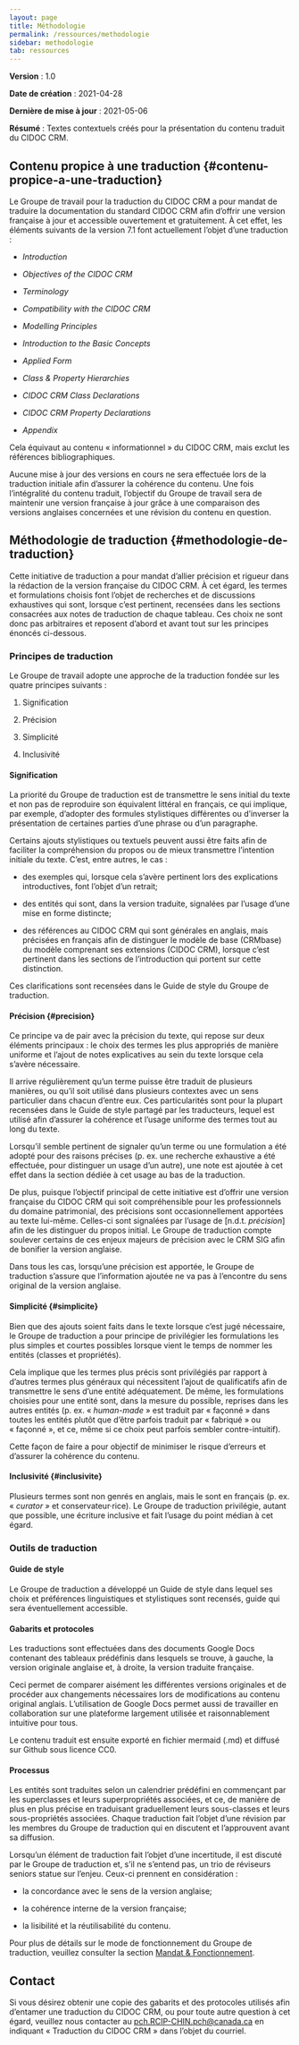 ```yaml
---
layout: page
title: Méthodologie
permalink: /ressources/methodologie
sidebar: methodologie
tab: ressources
---
```


**Version** : 1.0

**Date de création** : 2021-04-28

**Dernière de mise à jour** : 2021-05-06

**Résumé** : Textes contextuels créés pour la présentation du contenu traduit du CIDOC CRM.

## Contenu propice à une traduction {#contenu-propice-a-une-traduction}

Le Groupe de travail pour la traduction du CIDOC CRM a pour mandat de traduire la documentation du standard CIDOC CRM afin d’offrir une version française à jour et accessible ouvertement et gratuitement. À cet effet, les éléments suivants de la version 7.1 font actuellement l’objet d’une traduction :

  - *Introduction*

  - *Objectives of the CIDOC CRM*

  - *Terminology*

  - *Compatibility with the CIDOC CRM*

  - *Modelling Principles*

  - *Introduction to the Basic Concepts*

  - *Applied Form*

  - *Class & Property Hierarchies*

  - *CIDOC CRM Class Declarations*

  - *CIDOC CRM Property Declarations*

  - *Appendix*

Cela équivaut au contenu « informationnel » du CIDOC CRM, mais exclut les références bibliographiques.

Aucune mise à jour des versions en cours ne sera effectuée lors de la traduction initiale afin d’assurer la cohérence du contenu. Une fois l’intégralité du contenu traduit, l’objectif du Groupe de travail sera de maintenir une version française à jour grâce à une comparaison des versions anglaises concernées et une révision du contenu en question.

## Méthodologie de traduction {#methodologie-de-traduction}

Cette initiative de traduction a pour mandat d’allier précision et rigueur dans la rédaction de la version française du CIDOC CRM. À cet égard, les termes et formulations choisis font l’objet de recherches et de discussions exhaustives qui sont, lorsque c’est pertinent, recensées dans les sections consacrées aux notes de traduction de chaque tableau. Ces choix ne sont donc pas arbitraires et reposent d’abord et avant tout sur les principes énoncés ci-dessous.

### Principes de traduction

Le Groupe de travail adopte une approche de la traduction fondée sur les quatre principes suivants :

1.  Signification

2.  Précision

3.  Simplicité

4.  Inclusivité

#### Signification 

La priorité du Groupe de traduction est de transmettre le sens initial du texte et non pas de reproduire son équivalent littéral en français, ce qui implique, par exemple, d’adopter des formules stylistiques différentes ou d’inverser la présentation de certaines parties d’une phrase ou d’un paragraphe.

Certains ajouts stylistiques ou textuels peuvent aussi être faits afin de faciliter la compréhension du propos ou de mieux transmettre l’intention initiale du texte. C’est, entre autres, le cas :

  - des exemples qui, lorsque cela s’avère pertinent lors des explications introductives, font l’objet d’un retrait;

  - des entités qui sont, dans la version traduite, signalées par l’usage d’une mise en forme distincte;

  - des références au CIDOC CRM qui sont générales en anglais, mais précisées en français afin de distinguer le modèle de base (CRMbase) du modèle comprenant ses extensions (CIDOC CRM), lorsque c’est pertinent dans les sections de l’introduction qui portent sur cette distinction.

Ces clarifications sont recensées dans le Guide de style du Groupe de traduction.

#### Précision {#precision}

Ce principe va de pair avec la précision du texte, qui repose sur deux éléments principaux : le choix des termes les plus appropriés de manière uniforme et l’ajout de notes explicatives au sein du texte lorsque cela s’avère nécessaire.

Il arrive régulièrement qu’un terme puisse être traduit de plusieurs manières, ou qu’il soit utilisé dans plusieurs contextes avec un sens particulier dans chacun d’entre eux. Ces particularités sont pour la plupart recensées dans le Guide de style partagé par les traducteurs, lequel est utilisé afin d’assurer la cohérence et l’usage uniforme des termes tout au long du texte.

Lorsqu’il semble pertinent de signaler qu’un terme ou une formulation a été adopté pour des raisons précises (p. ex. une recherche exhaustive a été effectuée, pour distinguer un usage d’un autre), une note est ajoutée à cet effet dans la section dédiée à cet usage au bas de la traduction.

De plus, puisque l’objectif principal de cette initiative est d’offrir une version française du CIDOC CRM qui soit compréhensible pour les professionnels du domaine patrimonial, des précisions sont occasionnellement apportées au texte lui-même. Celles-ci sont signalées par l’usage de \[n.d.t. *précision*\] afin de les distinguer du propos initial. Le Groupe de traduction compte soulever certains de ces enjeux majeurs de précision avec le CRM SIG afin de bonifier la version anglaise.

Dans tous les cas, lorsqu’une précision est apportée, le Groupe de traduction s’assure que l’information ajoutée ne va pas à l’encontre du sens original de la version anglaise.

#### Simplicité {#simplicite}

Bien que des ajouts soient faits dans le texte lorsque c’est jugé nécessaire, le Groupe de traduction a pour principe de privilégier les formulations les plus simples et courtes possibles lorsque vient le temps de nommer les entités (classes et propriétés).

Cela implique que les termes plus précis sont privilégiés par rapport à d’autres termes plus généraux qui nécessitent l’ajout de qualificatifs afin de transmettre le sens d’une entité adéquatement. De même, les formulations choisies pour une entité sont, dans la mesure du possible, reprises dans les autres entités (p. ex. « *human-made* » est traduit par « façonné » dans toutes les entités plutôt que d’être parfois traduit par « fabriqué » ou « façonné », et ce, même si ce choix peut parfois sembler contre-intuitif).

Cette façon de faire a pour objectif de minimiser le risque d’erreurs et d’assurer la cohérence du contenu.

#### Inclusivité {#inclusivite}

Plusieurs termes sont non genrés en anglais, mais le sont en français (p. ex. « *curator »* et conservateur·rice). Le Groupe de traduction privilégie, autant que possible, une écriture inclusive et fait l’usage du point médian à cet égard.

### Outils de traduction

#### Guide de style

Le Groupe de traduction a développé un Guide de style dans lequel ses choix et préférences linguistiques et stylistiques sont recensés, guide qui sera éventuellement accessible.

#### Gabarits et protocoles

Les traductions sont effectuées dans des documents Google Docs contenant des tableaux prédéfinis dans lesquels se trouve, à gauche, la version originale anglaise et, à droite, la version traduite française.

Ceci permet de comparer aisément les différentes versions originales et de procéder aux changements nécessaires lors de modifications au contenu original anglais. L’utilisation de Google Docs permet aussi de travailler en collaboration sur une plateforme largement utilisée et raisonnablement intuitive pour tous.

Le contenu traduit est ensuite exporté en fichier mermaid (.md) et diffusé sur Github sous licence CC0.

#### Processus 

Les entités sont traduites selon un calendrier prédéfini en commençant par les superclasses et leurs superpropriétés associées, et ce, de manière de plus en plus précise en traduisant graduellement leurs sous-classes et leurs sous-propriétés associées. Chaque traduction fait l’objet d’une révision par les membres du Groupe de traduction qui en discutent et l’approuvent avant sa diffusion.

Lorsqu’un élément de traduction fait l’objet d’une incertitude, il est discuté par le Groupe de traduction et, s’il ne s’entend pas, un trio de réviseurs seniors statue sur l’enjeu. Ceux-ci prennent en considération :

  - la concordance avec le sens de la version anglaise;

  - la cohérence interne de la version française;

  - la lisibilité et la réutilisabilité du contenu.

Pour plus de détails sur le mode de fonctionnement du Groupe de traduction, veuillez consulter la section [Mandat & Fonctionnement](https://chin-rcip.github.io/cidoc_crm_fr-ca/ressources/mandat-fonctionnement).

## Contact

Si vous désirez obtenir une copie des gabarits et des protocoles utilisés afin d’entamer une traduction du CIDOC CRM, ou pour toute autre question à cet égard, veuillez nous contacter au [pch.RCIP-CHIN.pch@canada.ca](mailto:pch.RCIP-CHIN.pch@canada.ca) en indiquant « Traduction du CIDOC CRM » dans l’objet du courriel.
